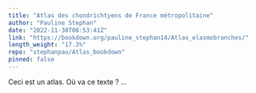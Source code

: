 ```yaml
---
title: "Atlas des chondrichtyens de France métropolitaine"
author: "Pauline Stephan"
date: "2022-11-30T08:53:41Z"
link: "https://bookdown.org/pauline_stephan14/Atlas_elasmobranches/"
length_weight: "17.3%"
repo: "stephanpau/Atlas_bookdown"
pinned: false
---
```


Ceci est un atlas. Où va ce texte ? ...

